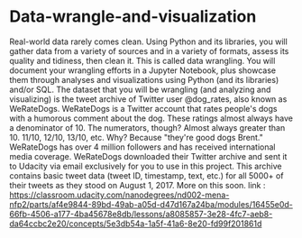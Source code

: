# Data-wrangle-and-visualization
Real-world data rarely comes clean. Using Python and its libraries, you will gather data from a variety of sources and in a variety of formats, assess its quality and tidiness, then clean it. This is called data wrangling. You will document your wrangling efforts in a Jupyter Notebook, plus showcase them through analyses and visualizations using Python (and its libraries) and/or SQL.  The dataset that you will be wrangling (and analyzing and visualizing) is the tweet archive of Twitter user @dog_rates, also known as WeRateDogs. WeRateDogs is a Twitter account that rates people's dogs with a humorous comment about the dog. These ratings almost always have a denominator of 10. The numerators, though? Almost always greater than 10. 11/10, 12/10, 13/10, etc. Why? Because "they're good dogs Brent." WeRateDogs has over 4 million followers and has received international media coverage.  WeRateDogs downloaded their Twitter archive and sent it to Udacity via email exclusively for you to use in this project. This archive contains basic tweet data (tweet ID, timestamp, text, etc.) for all 5000+ of their tweets as they stood on August 1, 2017. More on this soon. link : https://classroom.udacity.com/nanodegrees/nd002-mena-nfp2/parts/af4e9844-89bd-49ab-a05d-d47d167a24ba/modules/16455e0d-66fb-4506-a177-4ba45678e8db/lessons/a8085857-3e28-4fc7-aeb8-da64ccbc2e20/concepts/5e3db54a-1a5f-41a6-8e20-fd99f201861d
